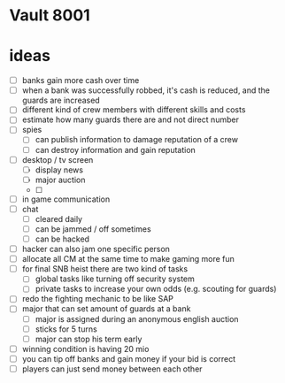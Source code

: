 # Vault 8001

# ideas
- [ ] banks gain more cash over time
- [ ] when a bank was successfully robbed, it's cash is reduced, and the guards are increased
- [ ] different kind of crew members with different skills and costs
- [ ] estimate how many guards there are and not direct number
- [ ] spies
  - [ ] can publish information to damage reputation of a crew
  - [ ] can destroy information and gain reputation
- [ ] desktop / tv screen
  - [ ] display news
  - [ ] major auction
  - [ ] 
- [ ] in game communication
- [ ] chat
  - [ ] cleared daily
  - [ ] can be jammed / off sometimes
  - [ ] can be hacked
- [ ] hacker can also jam one specific person
- [ ] allocate all CM at the same time to make gaming more fun
- [ ] for final SNB heist there are two kind of tasks
  - [ ] global tasks like turning off security system
  - [ ] private tasks to increase your own odds (e.g. scouting for guards)
- [ ] redo the fighting mechanic to be like SAP
- [ ] major that can set amount of guards at a bank
  - [ ] major is assigned during an anonymous english auction
  - [ ] sticks for 5 turns
  - [ ] major can stop his term early
- [ ] winning condition is having 20 mio
- [ ] you can tip off banks and gain money if your bid is correct
- [ ] players can just send money between each other